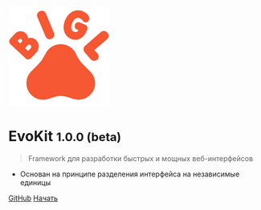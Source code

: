 <!-- _coverpage.md -->

![logo](_media/logo.svg)

# EvoKit <small>1.0.0 (beta)</small>

> Framework для разработки быстрых и мощных веб-интерфейсов

* Основан на принципе разделения интерфейса на независимые единицы

[GitHub](https://github.com/docccdev/evokit)
[Начать](#uikit)
